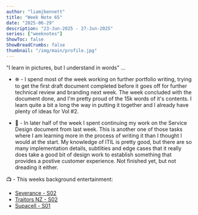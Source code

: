 ```yaml
---
author: "liamjbennett"
title: "Week Note 65"
date: "2025-06-29"
description: "23-Jun-2025 - 27-Jun-2025"
series: ["weeknotes"]
ShowToc: false
ShowBreadCrumbs: false
thumbnail: "/img/main/profile.jpg"
---
```


"I learn in pictures, but I understand in words" ...
<p/>

* ⛯ - I spend most of the week working on further portfolio writing, trying to get the first draft document completed before it goes off for further technical review and branding next week. The week concluded with the document done, and I'm pretty proud of the 15k words of it's contents. I learn quite a bit a long the way in putting it together and I already have plenty of ideas for Vol #2.
<p/>

* 📄 - In later half of the week I spent continuing my work on the Service Design document from last week. This is another one of those tasks where I am learning more in the process of writing it than I thought I would at the start. My knowledge of ITIL is pretty good, but there are so many implementation details, subtlities and edge cases that it really does take a good bit of design work to establish something that provides a postive customer experience. Not finished yet, but not dreading it either.
<p/>

📺 - This weeks background entertainment:
* [Severance - S02](https://www.imdb.com/title/tt11280740/)
* [Traitors NZ - S02](https://www.imdb.com/title/tt28088954/)
* [Supacell - S01](https://www.imdb.com/title/tt16283758/)